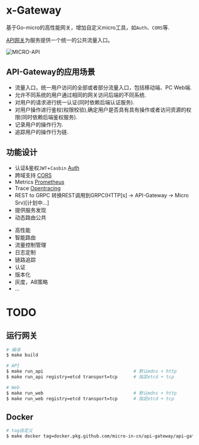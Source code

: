 # x-Gateway

基于Go-micro的高性能网关，增加自定义micro工具，如`Auth`、`CORS`等.

[API​​网关](http://microservices.io/patterns/apigateway.html)为服务提供一个统一的公共流量入口。

![MICRO-API](docs/micro-api.png)

## API-Gateway的应用场景

+ 流量入口，统一用户访问的全部或者部分流量入口，包括移动端、PC Web端.
+ 允许不同系统的用户通过相同的网关访问后端的不同系统.
+ 对用户的请求进行统一认证(同时依赖后端认证服务).
+ 对用户操作进行鉴权(权限校验),确定用户是否具有具有操作或者访问资源的权限(同时依赖后端鉴权服务).
+ 记录用户的操作行为.
+ 追踪用户的操作行为链.

## 功能设计

+ 认证&鉴权`JWT`+`Casbin` [Auth](/pkg/plugin/micro/auth)
+ 跨域支持 [CORS](/pkg/plugin/micro/cors)
+ Metrics [Prometheus](/pkg/plugin/micro/metrics)
+ Trace [Opentracing](/pkg/plugin/micro/trace/opentracing)
+ REST to GRPC 转换REST调用到GRPC(HTTP[s] -> API-Gateway -> Micro Srv)[计划中...]
+ 提供服务发现
+ 动态路由公共
- 高性能
- 智能路由
- 流量控制管理
- 日志定制
- 链路追踪
- 认证
- 版本化
- 灰度，AB策略
- ...

# TODO

## 运行网关

```bash
# 编译
$ make build

# API
$ make run_api                                  # 默认mdns + http
$ make run_api registry=etcd transport=tcp      # 指定etcd + tcp

# Web
$ make run_web                                  # 默认mdns + http
$ make run_web registry=etcd transport=tcp      # 指定etcd + tcp
```

## Docker

```bash
# tag自定义
$ make docker tag=docker.pkg.github.com/micro-in-cn/api-gateway/api-gateway:v1.15.0
```
